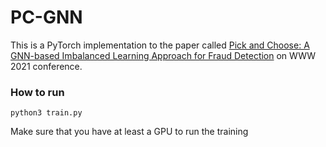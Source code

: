 # PC-GNN
This is a PyTorch implementation to the paper called [Pick and Choose: A GNN-based Imbalanced Learning Approach for Fraud Detection](https://ponderly.github.io/pub/PCGNN_WWW2021.pdf) on WWW 2021 conference. 

### How to run
`python3 train.py`

Make sure that you have at least a GPU to run the training